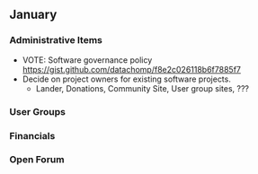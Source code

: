## January

### Administrative Items
* VOTE: Software governance policy https://gist.github.com/datachomp/f8e2c026118b6f7885f7
* Decide on project owners for existing software projects.
  * Lander, Donations, Community Site, User group sites, ???
  
### User Groups

### Financials

### Open Forum
